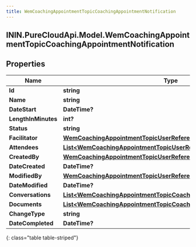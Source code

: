 ```yaml
---
title: WemCoachingAppointmentTopicCoachingAppointmentNotification
---
```

## ININ.PureCloudApi.Model.WemCoachingAppointmentTopicCoachingAppointmentNotification

## Properties

|Name | Type | Description | Notes|
|------------ | ------------- | ------------- | -------------|
| **Id** | **string** |  | [optional] |
| **Name** | **string** |  | [optional] |
| **DateStart** | **DateTime?** |  | [optional] |
| **LengthInMinutes** | **int?** |  | [optional] |
| **Status** | **string** |  | [optional] |
| **Facilitator** | [**WemCoachingAppointmentTopicUserReference**](WemCoachingAppointmentTopicUserReference.html) |  | [optional] |
| **Attendees** | [**List&lt;WemCoachingAppointmentTopicUserReference&gt;**](WemCoachingAppointmentTopicUserReference.html) |  | [optional] |
| **CreatedBy** | [**WemCoachingAppointmentTopicUserReference**](WemCoachingAppointmentTopicUserReference.html) |  | [optional] |
| **DateCreated** | **DateTime?** |  | [optional] |
| **ModifiedBy** | [**WemCoachingAppointmentTopicUserReference**](WemCoachingAppointmentTopicUserReference.html) |  | [optional] |
| **DateModified** | **DateTime?** |  | [optional] |
| **Conversations** | [**List&lt;WemCoachingAppointmentTopicCoachingAppointmentConversation&gt;**](WemCoachingAppointmentTopicCoachingAppointmentConversation.html) |  | [optional] |
| **Documents** | [**List&lt;WemCoachingAppointmentTopicCoachingAppointmentDocument&gt;**](WemCoachingAppointmentTopicCoachingAppointmentDocument.html) |  | [optional] |
| **ChangeType** | **string** |  | [optional] |
| **DateCompleted** | **DateTime?** |  | [optional] |
{: class="table table-striped"}


